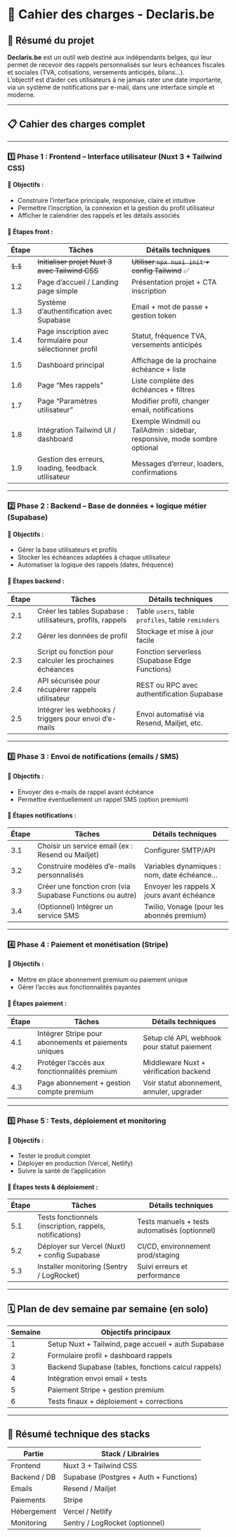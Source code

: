 # 📄 Cahier des charges - Declaris.be

## 🧠 Résumé du projet

**Declaris.be** est un outil web destiné aux indépendants belges, qui leur permet de recevoir des rappels personnalisés sur leurs échéances fiscales et sociales (TVA, cotisations, versements anticipés, bilans…).  
L’objectif est d’aider ces utilisateurs à ne jamais rater une date importante, via un système de notifications par e-mail, dans une interface simple et moderne.

---

## 📋 Cahier des charges complet

---

### 1️⃣ Phase 1 : Frontend – Interface utilisateur (Nuxt 3 + Tailwind CSS)

#### 🎯 Objectifs :
- Construire l’interface principale, responsive, claire et intuitive
- Permettre l’inscription, la connexion et la gestion du profil utilisateur
- Afficher le calendrier des rappels et les détails associés

#### 📌 Étapes front :

| Étape | Tâches | Détails techniques |
|-------|--------|--------------------|
| ~~1.1~~ | ~~Initialiser projet Nuxt 3 avec Tailwind CSS~~ | ~~Utiliser `npx nuxi init` + config Tailwind~~ ✅ |
| 1.2 | Page d’accueil / Landing page simple | Présentation projet + CTA inscription |
| 1.3 | Système d’authentification avec Supabase | Email + mot de passe + gestion token |
| 1.4 | Page inscription avec formulaire pour sélectionner profil | Statut, fréquence TVA, versements anticipés |
| 1.5 | Dashboard principal | Affichage de la prochaine échéance + liste |
| 1.6 | Page “Mes rappels” | Liste complète des échéances + filtres |
| 1.7 | Page “Paramètres utilisateur” | Modifier profil, changer email, notifications |
| 1.8 | Intégration Tailwind UI / dashboard | Exemple Windmill ou TailAdmin : sidebar, responsive, mode sombre optional |
| 1.9 | Gestion des erreurs, loading, feedback utilisateur | Messages d’erreur, loaders, confirmations |

---

### 2️⃣ Phase 2 : Backend – Base de données + logique métier (Supabase)

#### 🎯 Objectifs :
- Gérer la base utilisateurs et profils
- Stocker les échéances adaptées à chaque utilisateur
- Automatiser la logique des rappels (dates, fréquence)

#### 📌 Étapes backend :

| Étape | Tâches | Détails techniques |
|-------|--------|--------------------|
| 2.1 | Créer les tables Supabase : utilisateurs, profils, rappels | Table `users`, table `profiles`, table `reminders` |
| 2.2 | Gérer les données de profil | Stockage et mise à jour facile |
| 2.3 | Script ou fonction pour calculer les prochaines échéances | Fonction serverless (Supabase Edge Functions) |
| 2.4 | API sécurisée pour récupérer rappels utilisateur | REST ou RPC avec authentification Supabase |
| 2.5 | Intégrer les webhooks / triggers pour envoi d’e-mails | Envoi automatisé via Resend, Mailjet, etc. |

---

### 3️⃣ Phase 3 : Envoi de notifications (emails / SMS)

#### 🎯 Objectifs :
- Envoyer des e-mails de rappel avant échéance
- Permettre éventuellement un rappel SMS (option premium)

#### 📌 Étapes notifications :

| Étape | Tâches | Détails techniques |
|-------|--------|--------------------|
| 3.1 | Choisir un service email (ex : Resend ou Mailjet) | Configurer SMTP/API |
| 3.2 | Construire modèles d’e-mails personnalisés | Variables dynamiques : nom, date échéance… |
| 3.3 | Créer une fonction cron (via Supabase Functions ou autre) | Envoyer les rappels X jours avant échéance |
| 3.4 | (Optionnel) Intégrer un service SMS | Twilio, Vonage (pour les abonnés premium) |

---

### 4️⃣ Phase 4 : Paiement et monétisation (Stripe)

#### 🎯 Objectifs :
- Mettre en place abonnement premium ou paiement unique
- Gérer l’accès aux fonctionnalités payantes

#### 📌 Étapes paiement :

| Étape | Tâches | Détails techniques |
|-------|--------|--------------------|
| 4.1 | Intégrer Stripe pour abonnements et paiements uniques | Setup clé API, webhook pour statut paiement |
| 4.2 | Protéger l’accès aux fonctionnalités premium | Middleware Nuxt + vérification backend |
| 4.3 | Page abonnement + gestion compte premium | Voir statut abonnement, annuler, upgrader |

---

### 5️⃣ Phase 5 : Tests, déploiement et monitoring

#### 🎯 Objectifs :
- Tester le produit complet
- Déployer en production (Vercel, Netlify)
- Suivre la santé de l’application

#### 📌 Étapes tests & déploiement :

| Étape | Tâches | Détails techniques |
|-------|--------|--------------------|
| 5.1 | Tests fonctionnels (inscription, rappels, notifications) | Tests manuels + tests automatisés (optionnel) |
| 5.2 | Déployer sur Vercel (Nuxt) + config Supabase | CI/CD, environnement prod/staging |
| 5.3 | Installer monitoring (Sentry / LogRocket) | Suivi erreurs et performance |

---

## 🗓️ Plan de dev semaine par semaine (en solo)

| Semaine | Objectifs principaux |
|---------|----------------------|
| 1 | Setup Nuxt + Tailwind, page accueil + auth Supabase |
| 2 | Formulaire profil + dashboard rappels |
| 3 | Backend Supabase (tables, fonctions calcul rappels) |
| 4 | Intégration envoi email + tests |
| 5 | Paiement Stripe + gestion premium |
| 6 | Tests finaux + déploiement + corrections |

---

## 📂 Résumé technique des stacks

| Partie | Stack / Librairies |
|--------|--------------------|
| Frontend | Nuxt 3 + Tailwind CSS |
| Backend / DB | Supabase (Postgres + Auth + Functions) |
| Emails | Resend / Mailjet |
| Paiements | Stripe |
| Hébergement | Vercel / Netlify |
| Monitoring | Sentry / LogRocket (optionnel) |
